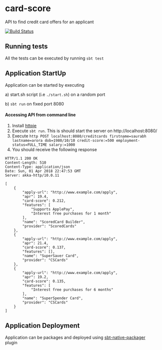 # card-score
API to find credit card offers for an applicant

[![Build Status](https://travis-ci.org/saurabharora80/card-score.svg?branch=master)](https://travis-ci.org/saurabharora80/card-score)

## Running tests

All the tests can be executed by running ```sbt test```

## Application StartUp

Application can be started by executing 

a) start.sh script (i.e ```./start.sh```) on a random port 

b) ```sbt run``` on fixed port 8080    

#### Accessing API from command line

1. Install [httpie](https://httpie.org/)
2. Execute ```sbt run```. This is should start the server on http://localhost:8080/ 
2. Execute ```http POST localhost:8080/creditcards firstname=saurabh lastname=arora dob=1980/10/10 credit-score:=500 employment-status=FULL_TIME salary:=1000```
3. You should receive the following response 
```
HTTP/1.1 200 OK
Content-Length: 510
Content-Type: application/json
Date: Sun, 01 Apr 2018 22:47:53 GMT
Server: akka-http/10.0.11

[
    {
        "apply-url": "http://www.example.com/apply",
        "apr": 19.4,
        "card-score": 0.212,
        "features": [
            "Supports ApplePay",
            "Interest free purchases for 1 month"
        ],
        "name": "ScoredCard Builder",
        "provider": "ScoredCards"
    },
    {
        "apply-url": "http://www.example.com/apply",
        "apr": 21.4,
        "card-score": 0.137,
        "features": [],
        "name": "SuperSaver Card",
        "provider": "CSCards"
    },
    {
        "apply-url": "http://www.example.com/apply",
        "apr": 19.2,
        "card-score": 0.135,
        "features": [
            "Interest free purchases for 6 months"
        ],
        "name": "SuperSpender Card",
        "provider": "CSCards"
    }
]
```  

## Application Deployment

Application can be packages and deployed using [sbt-native-packager](http://sbt-native-packager.readthedocs.io/en/latest/introduction.html) plugin

